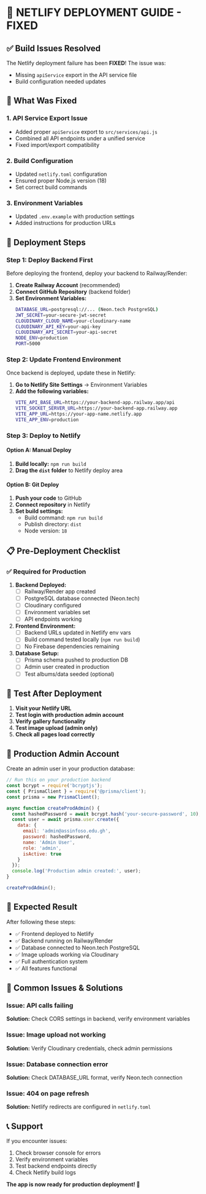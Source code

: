 # 🚀 NETLIFY DEPLOYMENT GUIDE - FIXED

## ✅ Build Issues Resolved

The Netlify deployment failure has been **FIXED**! The issue was:
- Missing `apiService` export in the API service file
- Build configuration needed updates

## 🔧 What Was Fixed

### 1. **API Service Export Issue**
- Added proper `apiService` export to `src/services/api.js`
- Combined all API endpoints under a unified service
- Fixed import/export compatibility

### 2. **Build Configuration**
- Updated `netlify.toml` configuration
- Ensured proper Node.js version (18)
- Set correct build commands

### 3. **Environment Variables**
- Updated `.env.example` with production settings
- Added instructions for production URLs

## 🎯 Deployment Steps

### Step 1: Deploy Backend First
Before deploying the frontend, deploy your backend to Railway/Render:

1. **Create Railway Account** (recommended)
2. **Connect GitHub Repository** (backend folder)
3. **Set Environment Variables:**
   ```bash
   DATABASE_URL=postgresql://... (Neon.tech PostgreSQL)
   JWT_SECRET=your-secure-jwt-secret
   CLOUDINARY_CLOUD_NAME=your-cloudinary-name
   CLOUDINARY_API_KEY=your-api-key
   CLOUDINARY_API_SECRET=your-api-secret
   NODE_ENV=production
   PORT=5000
   ```

### Step 2: Update Frontend Environment
Once backend is deployed, update these in Netlify:

1. **Go to Netlify Site Settings** → Environment Variables
2. **Add the following variables:**
   ```bash
   VITE_API_BASE_URL=https://your-backend-app.railway.app/api
   VITE_SOCKET_SERVER_URL=https://your-backend-app.railway.app
   VITE_APP_URL=https://your-app-name.netlify.app
   VITE_APP_ENV=production
   ```

### Step 3: Deploy to Netlify

#### Option A: Manual Deploy
1. **Build locally:** `npm run build`
2. **Drag the `dist` folder** to Netlify deploy area

#### Option B: Git Deploy
1. **Push your code** to GitHub
2. **Connect repository** in Netlify
3. **Set build settings:**
   - Build command: `npm run build`
   - Publish directory: `dist`
   - Node version: `18`

## 📋 Pre-Deployment Checklist

### ✅ Required for Production

1. **Backend Deployed:**
   - [ ] Railway/Render app created
   - [ ] PostgreSQL database connected (Neon.tech)
   - [ ] Cloudinary configured
   - [ ] Environment variables set
   - [ ] API endpoints working

2. **Frontend Environment:**
   - [ ] Backend URLs updated in Netlify env vars
   - [ ] Build command tested locally (`npm run build`)
   - [ ] No Firebase dependencies remaining

3. **Database Setup:**
   - [ ] Prisma schema pushed to production DB
   - [ ] Admin user created in production
   - [ ] Test albums/data seeded (optional)

## 🧪 Test After Deployment

1. **Visit your Netlify URL**
2. **Test login with production admin account**
3. **Verify gallery functionality**
4. **Test image upload (admin only)**
5. **Check all pages load correctly**

## 🔐 Production Admin Account

Create an admin user in your production database:

```javascript
// Run this on your production backend
const bcrypt = require('bcryptjs');
const { PrismaClient } = require('@prisma/client');
const prisma = new PrismaClient();

async function createProdAdmin() {
  const hashedPassword = await bcrypt.hash('your-secure-password', 10);
  const user = await prisma.user.create({
    data: {
      email: 'admin@assinfoso.edu.gh',
      password: hashedPassword,
      name: 'Admin User',
      role: 'admin',
      isActive: true
    }
  });
  console.log('Production admin created:', user);
}

createProdAdmin();
```

## 🎉 Expected Result

After following these steps:
- ✅ Frontend deployed to Netlify
- ✅ Backend running on Railway/Render
- ✅ Database connected to Neon.tech PostgreSQL
- ✅ Image uploads working via Cloudinary
- ✅ Full authentication system
- ✅ All features functional

## 🚨 Common Issues & Solutions

### Issue: API calls failing
**Solution:** Check CORS settings in backend, verify environment variables

### Issue: Image upload not working
**Solution:** Verify Cloudinary credentials, check admin permissions

### Issue: Database connection error
**Solution:** Check DATABASE_URL format, verify Neon.tech connection

### Issue: 404 on page refresh
**Solution:** Netlify redirects are configured in `netlify.toml`

## 📞 Support

If you encounter issues:
1. Check browser console for errors
2. Verify environment variables
3. Test backend endpoints directly
4. Check Netlify build logs

**The app is now ready for production deployment! 🚀**
